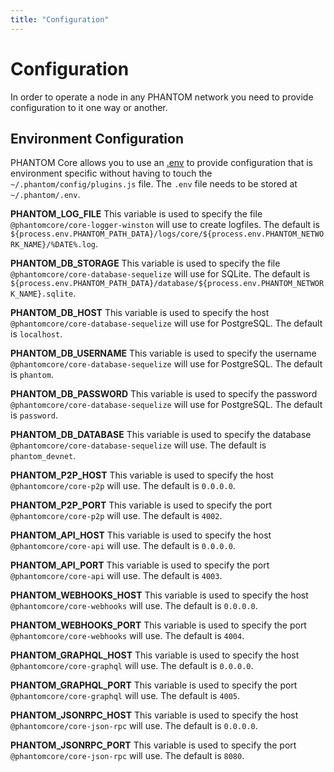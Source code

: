 ```yaml
---
title: "Configuration"
---
```


# Configuration

In order to operate a node in any PHANTOM network you need to provide configuration to it one way or another.

## Environment Configuration
PHANTOM Core allows you to use an [.env](https://github.com/bevry/envfile) to provide configuration that is environment specific without having to touch the `~/.phantom/config/plugins.js` file. The `.env` file needs to be stored at `~/.phantom/.env`.

**PHANTOM_LOG_FILE**
This variable is used to specify the file `@phantomcore/core-logger-winston` will use to create logfiles. The default is `${process.env.PHANTOM_PATH_DATA}/logs/core/${process.env.PHANTOM_NETWORK_NAME}/%DATE%.log`.

**PHANTOM_DB_STORAGE**
This variable is used to specify the file `@phantomcore/core-database-sequelize` will use for SQLite. The default is `${process.env.PHANTOM_PATH_DATA}/database/${process.env.PHANTOM_NETWORK_NAME}.sqlite`.

**PHANTOM_DB_HOST**
This variable is used to specify the host `@phantomcore/core-database-sequelize` will use for PostgreSQL. The default is `localhost`.

**PHANTOM_DB_USERNAME**
This variable is used to specify the username `@phantomcore/core-database-sequelize` will use for PostgreSQL. The default is `phantom`.

**PHANTOM_DB_PASSWORD**
This variable is used to specify the password `@phantomcore/core-database-sequelize` will use for PostgreSQL. The default is `password`.

**PHANTOM_DB_DATABASE**
This variable is used to specify the database `@phantomcore/core-database-sequelize` will use. The default is `phantom_devnet`.

**PHANTOM_P2P_HOST**
This variable is used to specify the host `@phantomcore/core-p2p` will use. The default is `0.0.0.0`.

**PHANTOM_P2P_PORT**
This variable is used to specify the port `@phantomcore/core-p2p` will use. The default is `4002`.

**PHANTOM_API_HOST**
This variable is used to specify the host `@phantomcore/core-api` will use. The default is `0.0.0.0`.

**PHANTOM_API_PORT**
This variable is used to specify the port `@phantomcore/core-api` will use. The default is `4003`.

**PHANTOM_WEBHOOKS_HOST**
This variable is used to specify the host `@phantomcore/core-webhooks` will use. The default is `0.0.0.0`.

**PHANTOM_WEBHOOKS_PORT**
This variable is used to specify the port `@phantomcore/core-webhooks` will use. The default is `4004`.

**PHANTOM_GRAPHQL_HOST**
This variable is used to specify the host `@phantomcore/core-graphql` will use. The default is `0.0.0.0`.

**PHANTOM_GRAPHQL_PORT**
This variable is used to specify the port `@phantomcore/core-graphql` will use. The default is `4005`.

**PHANTOM_JSONRPC_HOST**
This variable is used to specify the host `@phantomcore/core-json-rpc` will use. The default is `0.0.0.0`.

**PHANTOM_JSONRPC_PORT**
This variable is used to specify the port `@phantomcore/core-json-rpc` will use. The default is `8080`.
